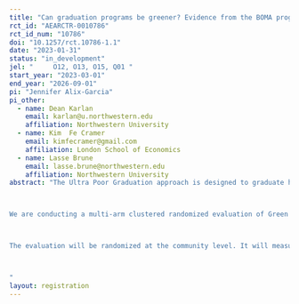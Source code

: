```yaml
---
title: "Can graduation programs be greener? Evidence from the BOMA program"
rct_id: "AEARCTR-0010786"
rct_id_num: "10786"
doi: "10.1257/rct.10786-1.1"
date: "2023-01-31"
status: "in_development"
jel: "     O12, O13, O15, Q01 "
start_year: "2023-03-01"
end_year: "2026-09-01"
pi: "Jennifer Alix-Garcia"
pi_other:
  - name: Dean Karlan
    email: karlan@u.northwestern.edu
    affiliation: Northwestern University
  - name: Kim  Fe Cramer
    email: kimfecramer@gmail.com
    affiliation: London School of Economics
  - name: Lasse Brune
    email: lasse.brune@northwestern.edu
    affiliation: Northwestern University
abstract: "The Ultra Poor Graduation approach is designed to graduate households out of extreme poverty to a more stable state. The BOMA Project has adapted the graduation approach for the arid and semi-arid lands (ASALs) of Africa with their Rural Entrepreneur Access Project (REAP). In 2019 BOMA created “Green” REAP as a way for communities to minimize the negative environmental impact of business activities, spur positive engagement with the environment, adapt to the climate crisis and mitigate the impact of climate change on the community. Green REAP aims to simultaneously move households out of extreme poverty and create positive environmental impacts. Its three main pillars are greening livelihoods (using green enterprises to graduate the ultra-poor out of poverty), greening systems (advocating for policy and structural changes to create an enabling environment for sustainable resource management and climate-neutral micro, small, and medium enterprises) and greening values (changing social norms, attitudes, and practices regarding natural resource management). 

We are conducting a multi-arm clustered randomized evaluation of Green REAP with three arms; Standard REAP, Green REAP and control. The evaluation will establish whether: Green REAP is able to maintain (or increase) the poverty and welfare impacts of Standard REAP while achieving additional environmental benefits. Participation in Green REAP encourages households to: engage in environmentally friendly businesses such as beekeeping or gum and resin harvesting; reduce household dependence on charcoal production; improve livestock grazing practices; and fortify community resource management groups. 

The evaluation will be randomized at the community level. It will measure community-level outcomes (such as the intensity of observed activities in the forest) as well as individual household outcomes (such as income, food security, environmental attitudes, forest extraction activities, and participation in green value chains and community forest associations). 

"
layout: registration
---
```


